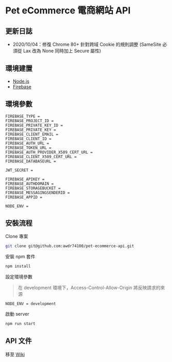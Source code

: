 # Pet eCommerce 電商網站 API

## 更新日誌

- 2020/10/04：修復 Chrome 80+ 針對跨域 Cookie 的規則調整 (SameSite 必須從 Lax 改為 None 同時加上 Secure 屬性)

## 環境建置

- [Node.js](https://nodejs.org/en/)
- [Firebase](https://firebase.google.com/)

## 環境參數

```plain
FIREBASE_TYPE =
FIREBASE_PROJECT_ID =
FIREBASE_PRIVATE_KEY_ID =
FIREBASE_PRIVATE_KEY =
FIREBASE_CLIENT_EMAIL =
FIREBASE_CLIENT_ID =
FIREBASE_AUTH_URL =
FIREBASE_TOKEN_URL =
FIREBASE_AUTH_PROVIDER_X509_CERT_URL =
FIREBASE_CLIENT_X509_CERT_URL =
FIREBASE_DATABASEURL =

JWT_SECRET =

FIREBASE_APIKEY =
FIREBASE_AUTHDOMAIN =
FIREBASE_STORAGEBUCKET =
FIREBASE_MESSAGINGSENDERID =
FIREBASE_APPID =

NODE_ENV =
```

## 安裝流程

Clone 專案

```bash
git clone git@github.com:awdr74100/pet-ecommerce-api.git
```

安裝 npm 套件

```bash
npm install
```

設定環境參數

> 在 development 環境下，Access-Control-Allow-Origin 將反映請求的來源

```plain
NODE_ENV = development
```

啟動 server

```bash
npm run start
```

## API 文件

移至 [Wiki](https://github.com/awdr74100/pet-ecommerce-api/wiki)
